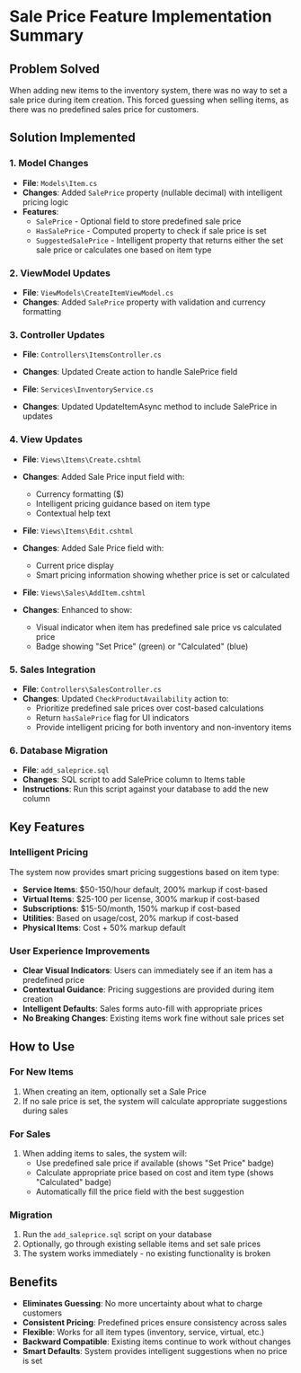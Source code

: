 # Sale Price Feature Implementation Summary

## Problem Solved
When adding new items to the inventory system, there was no way to set a sale price during item creation. This forced guessing when selling items, as there was no predefined sales price for customers.

## Solution Implemented

### 1. **Model Changes**
- **File**: `Models\Item.cs`
- **Changes**: Added `SalePrice` property (nullable decimal) with intelligent pricing logic
- **Features**:
  - `SalePrice` - Optional field to store predefined sale price
  - `HasSalePrice` - Computed property to check if sale price is set
  - `SuggestedSalePrice` - Intelligent property that returns either the set sale price or calculates one based on item type

### 2. **ViewModel Updates**
- **File**: `ViewModels\CreateItemViewModel.cs`
- **Changes**: Added `SalePrice` property with validation and currency formatting

### 3. **Controller Updates**
- **File**: `Controllers\ItemsController.cs`
- **Changes**: Updated Create action to handle SalePrice field

- **File**: `Services\InventoryService.cs`
- **Changes**: Updated UpdateItemAsync method to include SalePrice in updates

### 4. **View Updates**
- **File**: `Views\Items\Create.cshtml`
- **Changes**: Added Sale Price input field with:
  - Currency formatting ($)
  - Intelligent pricing guidance based on item type
  - Contextual help text

- **File**: `Views\Items\Edit.cshtml`
- **Changes**: Added Sale Price field with:
  - Current price display
  - Smart pricing information showing whether price is set or calculated

- **File**: `Views\Sales\AddItem.cshtml`
- **Changes**: Enhanced to show:
  - Visual indicator when item has predefined sale price vs calculated price
  - Badge showing "Set Price" (green) or "Calculated" (blue)

### 5. **Sales Integration**
- **File**: `Controllers\SalesController.cs`
- **Changes**: Updated `CheckProductAvailability` action to:
  - Prioritize predefined sale prices over cost-based calculations
  - Return `hasSalePrice` flag for UI indicators
  - Provide intelligent pricing for both inventory and non-inventory items

### 6. **Database Migration**
- **File**: `add_saleprice.sql`
- **Changes**: SQL script to add SalePrice column to Items table
- **Instructions**: Run this script against your database to add the new column

## Key Features

### Intelligent Pricing
The system now provides smart pricing suggestions based on item type:
- **Service Items**: $50-150/hour default, 200% markup if cost-based
- **Virtual Items**: $25-100 per license, 300% markup if cost-based  
- **Subscriptions**: $15-50/month, 150% markup if cost-based
- **Utilities**: Based on usage/cost, 20% markup if cost-based
- **Physical Items**: Cost + 50% markup default

### User Experience Improvements
- **Clear Visual Indicators**: Users can immediately see if an item has a predefined price
- **Contextual Guidance**: Pricing suggestions are provided during item creation
- **Intelligent Defaults**: Sales forms auto-fill with appropriate prices
- **No Breaking Changes**: Existing items work fine without sale prices set

## How to Use

### For New Items
1. When creating an item, optionally set a Sale Price
2. If no sale price is set, the system will calculate appropriate suggestions during sales

### For Sales
1. When adding items to sales, the system will:
   - Use predefined sale price if available (shows "Set Price" badge)
   - Calculate appropriate price based on cost and item type (shows "Calculated" badge)
   - Automatically fill the price field with the best suggestion

### Migration
1. Run the `add_saleprice.sql` script on your database
2. Optionally, go through existing sellable items and set sale prices
3. The system works immediately - no existing functionality is broken

## Benefits
- **Eliminates Guessing**: No more uncertainty about what to charge customers
- **Consistent Pricing**: Predefined prices ensure consistency across sales
- **Flexible**: Works for all item types (inventory, service, virtual, etc.)
- **Backward Compatible**: Existing items continue to work without changes
- **Smart Defaults**: System provides intelligent suggestions when no price is set